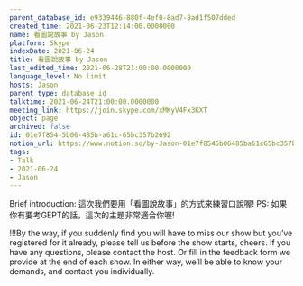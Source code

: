 ```yaml
---
parent_database_id: e9339446-880f-4ef0-8ad7-8ad1f507dded
created_time: 2021-06-23T12:14:00.0000000
name: 看圖說故事 by Jason
platform: Skype
indexDate: 2021-06-24
title: 看圖說故事 by Jason
last_edited_time: 2021-06-28T21:00:00.0000000
language_level: No limit
hosts: Jason
parent_type: database_id
talktime: 2021-06-24T21:00:00.0000000
meeting_link: https://join.skype.com/xMKyV4Fx3KXT
object: page
archived: false
id: 01e7f854-5b06-485b-a61c-65bc357b2692
notion_url: https://www.notion.so/by-Jason-01e7f8545b06485ba61c65bc357b2692
tags:
- Talk
- 2021-06-24
- Jason
---
```




Brief introduction: 這次我們要用「看圖說故事」的方式來練習口說喔!
PS: 如果你有要考GEPT的話，這次的主題非常適合你喔!

!!!By the way, if you suddenly find you will have to miss our show but you’ve registered for it already, please tell us before the show starts, cheers.
If you have any questions, please contact the host. Or fill in the feedback form we provide at the end of each show. In either way, we’ll be able to know your demands, and contact you individually.



